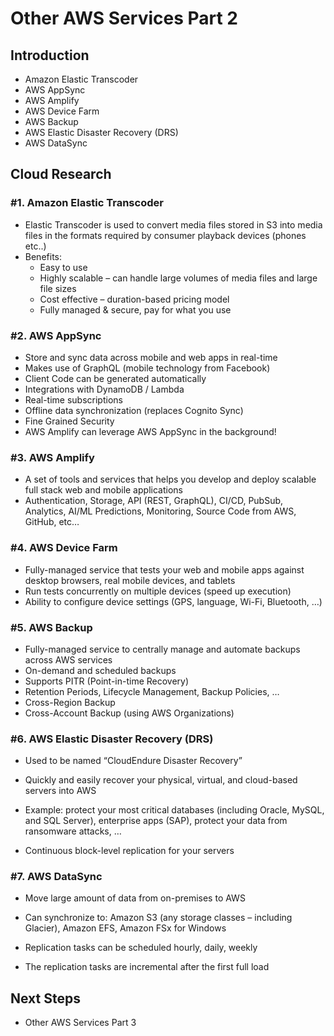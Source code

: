 # Other AWS Services Part 2


## Introduction


- Amazon Elastic Transcoder
- AWS AppSync
- AWS Amplify
- AWS Device Farm
- AWS Backup
- AWS Elastic Disaster Recovery (DRS)
- AWS DataSync


## Cloud Research


### #1. Amazon Elastic Transcoder


- Elastic Transcoder is used to convert media files stored in S3 into media files in the formats required by consumer playback devices (phones etc..)
- Benefits:
    - Easy to use
    - Highly scalable – can handle large volumes of media files and large file sizes
    - Cost effective – duration-based pricing model
    - Fully managed & secure, pay for what you use


### #2. AWS AppSync


- Store and sync data across mobile and web apps in real-time
- Makes use of GraphQL (mobile technology from Facebook)
- Client Code can be generated automatically
- Integrations with DynamoDB / Lambda
- Real-time subscriptions
- Offline data synchronization (replaces Cognito Sync)
- Fine Grained Security
- AWS Amplify can leverage AWS AppSync in the background!


### #3. AWS Amplify


- A set of tools and services that helps you develop and deploy scalable full stack web and mobile applications
- Authentication, Storage, API (REST, GraphQL), CI/CD, PubSub, Analytics, AI/ML Predictions, Monitoring, Source Code from AWS, GitHub, etc…


### #4. AWS Device Farm


- Fully-managed service that tests your web and mobile apps against desktop browsers, real mobile devices, and tablets
- Run tests concurrently on multiple devices (speed up execution)
- Ability to configure device settings (GPS, language, Wi-Fi, Bluetooth, …)


### #5. AWS Backup


- Fully-managed service to centrally manage and automate backups across AWS services
- On-demand and scheduled backups
- Supports PITR (Point-in-time Recovery)
- Retention Periods, Lifecycle Management, Backup Policies, …
- Cross-Region Backup
- Cross-Account Backup (using AWS Organizations)


### #6. AWS Elastic Disaster Recovery (DRS)


- Used to be named “CloudEndure Disaster Recovery”

- Quickly and easily recover your physical, virtual, and cloud-based servers into AWS
- Example: protect your most critical databases (including Oracle, MySQL, and SQL Server), enterprise apps (SAP), protect your data from ransomware attacks, …
- Continuous block-level replication for your servers


### #7. AWS DataSync


- Move large amount of data from on-premises to AWS
- Can synchronize to: Amazon S3 (any storage classes – including Glacier), Amazon EFS, Amazon FSx for Windows

- Replication tasks can be scheduled hourly, daily, weekly
- The replication tasks are incremental after the first full load


## Next Steps


- Other AWS Services Part 3

